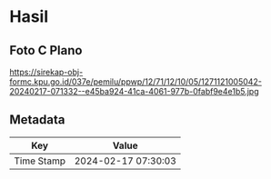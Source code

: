 # Hasil

## Foto C Plano

https://sirekap-obj-formc.kpu.go.id/037e/pemilu/ppwp/12/71/12/10/05/1271121005042-20240217-071332--e45ba924-41ca-4061-977b-0fabf9e4e1b5.jpg


## Metadata

| Key        | Value               |
| ---------- | ------------------- |
| Time Stamp | 2024-02-17 07:30:03 |



